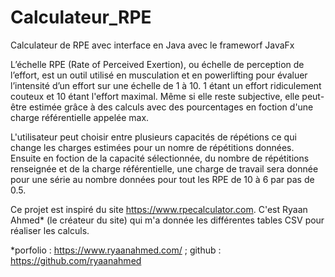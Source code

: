 # Calculateur_RPE
Calculateur de RPE avec interface en Java avec le frameworf JavaFx

  L’échelle RPE (Rate of Perceived Exertion), ou échelle de perception de l’effort, est un outil utilisé en musculation et en powerlifting pour évaluer l’intensité d’un effort sur une échelle de 1 à 10. 1 étant un effort ridiculement couteux et 10 étant l'effort maximal. 
  Même si elle reste subjective, elle peut-être estimée grâce à des calculs avec des pourcentages en foction d'une charge référentielle appelée max.

  L'utilisateur peut choisir entre plusieurs capacités de répétions ce qui change les charges estimées pour un nomre de répétitions données. Ensuite en foction de la capacité sélectionnée, du nombre de répétitions renseignée et de la charge référentielle, une charge de travail sera donnée pour une série au nombre données pour tout les RPE de 10 à 6 par pas de 0.5.




  Ce projet est inspiré du site https://www.rpecalculator.com. C'est Ryaan Ahmed* (le créateur du site) qui m'a donnée les différentes tables CSV pour réaliser les calculs.



*porfolio : https://www.ryaanahmed.com/ ; github : https://github.com/ryaanahmed

